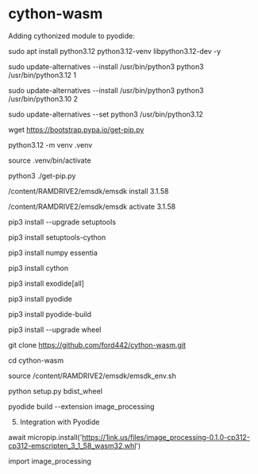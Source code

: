 # cython-wasm
Adding cythonized module to pyodide:

sudo apt install python3.12 python3.12-venv libpython3.12-dev -y

sudo update-alternatives --install /usr/bin/python3 python3 /usr/bin/python3.12 1

sudo update-alternatives --install /usr/bin/python3 python3 /usr/bin/python3.10 2

sudo update-alternatives --set python3 /usr/bin/python3.12

wget https://bootstrap.pypa.io/get-pip.py

python3.12 -m venv .venv

source .venv/bin/activate

python3 ./get-pip.py

/content/RAMDRIVE2/emsdk/emsdk install 3.1.58

/content/RAMDRIVE2/emsdk/emsdk activate 3.1.58

pip3 install --upgrade setuptools

pip3 install setuptools-cython

pip3 install numpy essentia

pip3 install cython

pip3 install exodide[all]

pip3 install pyodide

pip3 install pyodide-build

pip3 install --upgrade wheel

git clone https://github.com/ford442/cython-wasm.git

cd cython-wasm

source /content/RAMDRIVE2/emsdk/emsdk_env.sh

python setup.py bdist_wheel


pyodide build --extension image_processing


5. Integration with Pyodide

await micropip.install('https://1ink.us/files/image_processing-0.1.0-cp312-cp312-emscripten_3_1_58_wasm32.whl')


import image_processing
